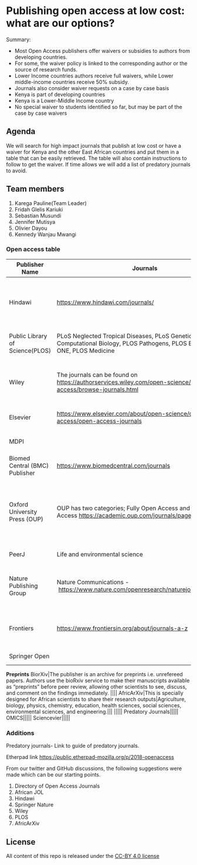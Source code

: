 # Publishing open access at low cost: what are our options?

Summary:
- Most Open Access publishers offer waivers or subsidies to authors from developing countries. 
- For some, the waiver policy is linked to the corresponding author or the source of research funds. 
- Lower Income countries authors receive full waivers, while Lower middle-income countries receive 50% subsidy. 
- Journals also consider waiver requests on a case by case basis
- Kenya is part of developing countries
- Kenya is a Lower-Middle Income country
- No special waiver to students identified so far, but may be part of the case by case waivers

## Agenda
We will search for high impact journals that publish at low cost or have a waiver for Kenya and the other East African countries and put them in a table that can be easily retrieved. The table will also contain instructions to follow to get the waiver. 
If time allows we will add a list of predatory journals to avoid. 

## Team members
1. Karega Pauline(Team Leader)
2. Fridah Glelis Kariuki
3. Sebastian Musundi
4. Jennifer Mutisya
5. Olivier Dayou
6. Kennedy Wanjau Mwangi

### Open access table

 
Publisher Name|Journals|Scope|Waiver |Process|Peer Review Status
---|---|---|---|---|---
Hindawi|https://www.hindawi.com/journals/ | <ul><li>Medicine</li><li>Mathematics</li><li>Chemistry</li></ul> Biochemistry, Bioinformatics, Biological Sciences, Engineering, Malaria Research, Public Health and Epidemiology, Genetics, Agriculture, Astronomy etc|[Full APC waiver on low income and lower middle income countries](https://www.hindawi.com/waiver/)   |Automatic waiver of APC to authors based inin Low-income economies or Lower-middle-income economies as of July 2018. Reques for waiver via email to waivers@hindawi.com before submitting your manuscript | All Hindawi's Journals are fully peer-reviewed by independent academic editors and reviewers and are  Open Access https://en.wikipedia.org/wiki/Hindawi_Publishing_Corporation https://www.hindawi.com/peer.review/
Public Library of Science(PLOS)|PLoS Neglected Tropical Diseases, PLoS Genetics, PLOS Computational Biology, PLOS Pathogens, PLOS Biology, PLOS ONE, PLOS Medicine|Infectious Diseases, Pharmacology, Molecular Biology, Cancer Research, Genetics, Computational Theory and Mathematics, Immunology and Microbiology, Medicine - https://www.plos.org/which-journal-is-right-for-me|Criteria for Waiver ; low- and middle-income countries, automatically eligible for assistance. Full waiver (Group 1 countries), 500 USD publication fee (Group 2 countries.) - https://www.plos.org/fee-assistance. Publication fees vary by journal and are payable upon article acceptance|Automatically eligible for assistance - https://www.plos.org/fee-assistance|Single blind peer review - https://journals.plos.org/plosone/s/editorial-and-peer-review-process
Wiley|The journals can be found on https://authorservices.wiley.com/open-science/open-access/browse-journals.html|Wiley publishes a number of journals across biological, chemical and health sciences.| The APC depends on the specific journal. Wiley charges an APC to cover publication costs. APCs vary by journal. It offers an automatic waiver and discount for developing countries, including **Kenya**. The following is a link to the list of countries that get waivers and discounts:  https://authorservices.wiley.com/open-science/open-access/for-authors/publication-charges/waivers-and-discounts.html|Wiley has an automatic waiver and discount for Research4Life countries in the following list: https://authorservices.wiley.com/open-science/open-access/for-authors/publication-charges/waivers-and-discounts.html|The length and model of the peer review process varies by journal. View the peer review mode of each Wiley journal here: https://authorservices.wiley.com/Reviewers/journal-reviewers/tools-and-resources/review-confidentiality-policy.html
Elsevier|https://www.elsevier.com/about/open-science/open-access/open-access-journals|Life sciences and health sciences|The APC depends on the specific journal. Granted on a case-by-case basis. Priority for waivers given to authors from countries eligible for the Research4life Program - https://www.research4life.org/eligibility/|Priority for waivers given to authors from countries eligible for the Research4life Program - https://www.research4life.org/eligibility/|Single blind, double-blind, triple-blind, open review
MDPI||Sensors, energies, nutrient, applied science, biology, biomedicine, environmental and public health, chemistry, nanomaterial, molecular biology, cancer, water etc|Offer a discount to authors from institutions which participated in MDPI institutional open access program(IOAP). check if your institution is MDPI-IOAP http://www.mdpi.com/about/ioap||
Biomed Central (BMC) Publisher|https://www.biomedcentral.com/journals|Life sciences and biomedicine| [APC waivers](https://www.biomedcentral.com/getpublished/article-processing-charges) to papers whose corresponding authors are based in countries lower income or lower-middle-income economies. They also offer waivers on a case by case basis|Apply for waivers during submission process|APC waivers to papers whose corresponding authors are based in countries lower-middle-income economies. 50% discount normally offered.
Oxford University Press (OUP)|OUP has two categories; Fully Open Access and Optional Open Access https://academic.oup.com/journals/pages/open_access |Biological sciences, DNA Research, Medicine and public health, Genome biology, Cancer, Insect science, Neuroscience, Mathematics, Engineering https://academic.oup.com/journals and https://academic.oup.com/journals/pages/open_access| For Optional Open Access £1000-£2500 https://academic.oup.com/journals/pages/open_access/charges individual charges are attached in each journal. Authors from developing countries are offered special rates and waivers. Authors from developing countries included in List A are entitled to a full waiver on open access publication charges. Authors from developing countries included in List B are entitled to a 50% reduction on open access publication charges.https://academic.oup.com/journals/pages/open_access/charges List B countries | Reasons for applying for a waiver should be directed to the Editor of the journal, who may have the discretion to grant a waiver. Waivers for developing countries is automatic https://academic.oup.com/journals/pages/authors/Publication_fees |
PeerJ|Life and environmental science| Biology, life sciences, environmental sciences, and medicine. |Authors from countries classified as low income can request a full waiver for a single publication, one per submitting author, per year.|Open review(optional) and single blind|
Nature Publishing Group|Nature Communications - https://www.nature.com/openresearch/naturejournal/ncomms/|Biochemistry, Genetics and Molecular Biology, Chemistry, Physics and Astronomy - https://www.scimagojr.com/journalsearch.php?q=19700182758&tip=sid&clean=0|The APC depends on the specific journal. Criteria for selection: countries classified by the World Bank as low-income economies as of July 2018. Low-income countries: full APC waiver; Lower-middle-income countries: 50% APC discount. Discretionary waivers are also offered on a case-by-case basis - https://www.springernature.com/gp/open-research/policies/journal-policies/apc-waiver-countries||Single blind, with a double-blind peer review option - https://www.nature.com/authors/policies/peer_review.html
Frontiers|https://www.frontiersin.org/about/journals-a-z|Life science and health sciences |The APC depends on the specific journal and the type of article as well https://www.frontiersin.org/about/publishing-fees. Waiver application is dependent on filling up the waiver application form. Discounts provided for articles submitted within research topics - https://www.frontiersin.org/about/publishing-fees#waivers|Discounts and waiver available at https://www.frontiersin.org/about/publishing-fees#waivers|Collaborative peer review process- independent review phase and an interactive, collaborative phase- Reviewers and the handling editor are acknowledged on published articles; Average time to final decision: 85 days.
Springer Open | | | Waiver are offered to papers with corresponding authors from LIC. Details [here](https://www.springeropen.com/get-published/article-processing-charges/open-access-waiver-fund) 50% for LMIC| Request at submission |
**Preprints**
BiorXiv|The publisher is an archive for preprints i.e. unrefereed papers. Authors use the bioRxiv service to make their manuscripts available as “preprints” before peer review, allowing other scientists to see, discuss, and comment on the findings immediately. ||||
AfricArXiv|This is specially designed for African scientists to share their research outputs|Agriculture, biology, physics, chemistry, education, health sciences, social sciences, environmental sciences, and engineering.|||
|||||
Predatory Journals|||||
OMICS|||||
Sciencevier|||||

### Additions
Predatory journals- Link to guide of predatory journals.

Etherpad link https://public.etherpad-mozilla.org/p/2018-openaccess

From our twitter and GitHub discussions, the following suggestions were made which can be our starting points.
1. Directory of Open Access Journals
2. African JOL
3. Hindawi
4. Springer Nature
5. Wiley
6. PLOS
7. AfricArXiv


## License
All content of this repo is released under the [CC-BY 4.0 license](https://creativecommons.org/licenses/by/4.0/legalcode)
